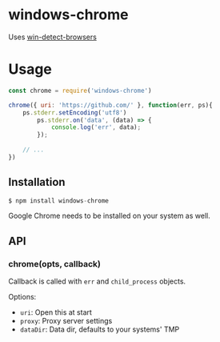 # windows-chrome

Uses [win-detect-browsers](https://npm.im/win-detect-browsers)

# Usage

```js
const chrome = require('windows-chrome')

chrome({ uri: 'https://github.com/' }, function(err, ps){
	ps.stderr.setEncoding('utf8')
        ps.stderr.on('data', (data) => {
        	console.log('err', data);
        });
	
	// ... 
})
```

## Installation

```js
$ npm install windows-chrome
```

Google Chrome needs to be installed on your system as well.

## API

### chrome(opts, callback)

Callback is called with `err` and `child_process` objects. 

Options:

- `uri`: Open this at start
- `proxy`: Proxy server settings
- `dataDir`: Data dir, defaults to your systems' TMP
